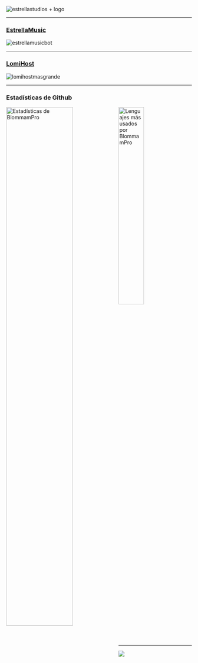 ![estrellastudios + logo](https://github.com/BlommamPro/BlommamPro/assets/55925490/1081fdd4-97e6-463d-93ed-e52ab12a2b47)

***
### [EstrellaMusic](https://estrellastudios.vercel.app/EstrellaMusic.html)

![estrellamusicbot](https://github.com/BlommamPro/BlommamPro/assets/55925490/238a8438-f80f-49a1-9016-22a099238895)

***
### [LomiHost](https://lomihost.com/aff.php?aff=9)

![lomihostmasgrande](https://github.com/BlommamPro/BlommamPro/assets/55925490/4b3cec03-ffdb-4924-92ba-3e23ceb3771a)

***

### Estadísticas de Github

<img align="left" src="https://github-readme-stats.vercel.app/api?username=blommampro&&show_icons=true&include_all_commits=true&theme=radical&locale=es" alt="Estadísticas de BlommamPro" width="60%">
  
<img src="https://github-readme-stats.vercel.app/api/top-langs/?username=blommampro&show_icons=true&theme=radical&locale=es&border_color=fffefe" width="37%" alt="Lenguajes más usados por BlommamPro">

***

![](https://komarev.com/ghpvc/?username=blommampro&color=blue&style=plastic)
<!--
**BlommamPro/BlommamPro** is a ✨ _special_ ✨ repository because its `README.md` (this file) appears on your GitHub profile.

Here are some ideas to get you started:

- 🔭 I’m currently working on ...
- 🌱 I’m currently learning ...
- 👯 I’m looking to collaborate on ...
- 🤔 I’m looking for help with ...
- 💬 Ask me about ...
- 📫 How to reach me: ...
- 😄 Pronouns: ...
- ⚡ Fun fact: ...
-->
